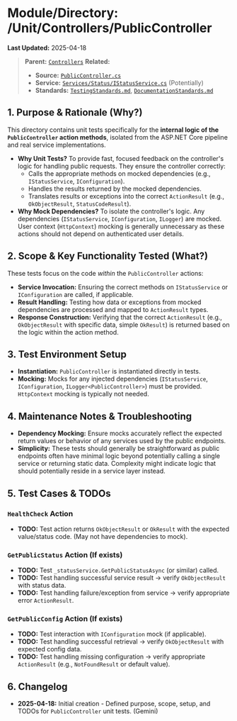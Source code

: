 # Module/Directory: /Unit/Controllers/PublicController

**Last Updated:** 2025-04-18

> **Parent:** [`Controllers`](../README.md)
> **Related:**
> * **Source:** [`PublicController.cs`](../../../../api-server/Controllers/PublicController.cs)
> * **Service:** [`Services/Status/IStatusService.cs`](../../../../api-server/Services/Status/IStatusService.cs) (Potentially)
> * **Standards:** [`TestingStandards.md`](../../../../Docs/Standards/TestingStandards.md), [`DocumentationStandards.md`](../../../../Docs/Development/DocumentationStandards.md)

## 1. Purpose & Rationale (Why?)

This directory contains unit tests specifically for the **internal logic of the `PublicController` action methods**, isolated from the ASP.NET Core pipeline and real service implementations.

* **Why Unit Tests?** To provide fast, focused feedback on the controller's logic for handling public requests. They ensure the controller correctly:
    * Calls the appropriate methods on mocked dependencies (e.g., `IStatusService`, `IConfiguration`).
    * Handles the results returned by the mocked dependencies.
    * Translates results or exceptions into the correct `ActionResult` (e.g., `OkObjectResult`, `StatusCodeResult`).
* **Why Mock Dependencies?** To isolate the controller's logic. Any dependencies (`IStatusService`, `IConfiguration`, `ILogger`) are mocked. User context (`HttpContext`) mocking is generally unnecessary as these actions should not depend on authenticated user details.

## 2. Scope & Key Functionality Tested (What?)

These tests focus on the code *within* the `PublicController` actions:

* **Service Invocation:** Ensuring the correct methods on `IStatusService` or `IConfiguration` are called, if applicable.
* **Result Handling:** Testing how data or exceptions from mocked dependencies are processed and mapped to `ActionResult` types.
* **Response Construction:** Verifying that the correct `ActionResult` (e.g., `OkObjectResult` with specific data, simple `OkResult`) is returned based on the logic within the action method.

## 3. Test Environment Setup

* **Instantiation:** `PublicController` is instantiated directly in tests.
* **Mocking:** Mocks for any injected dependencies (`IStatusService`, `IConfiguration`, `ILogger<PublicController>`) must be provided. `HttpContext` mocking is typically not needed.

## 4. Maintenance Notes & Troubleshooting

* **Dependency Mocking:** Ensure mocks accurately reflect the expected return values or behavior of any services used by the public endpoints.
* **Simplicity:** These tests should generally be straightforward as public endpoints often have minimal logic beyond potentially calling a single service or returning static data. Complexity might indicate logic that should potentially reside in a service layer instead.

## 5. Test Cases & TODOs

### `HealthCheck` Action
* **TODO:** Test action returns `OkObjectResult` or `OkResult` with the expected value/status code. (May not have dependencies to mock).

### `GetPublicStatus` Action (If exists)
* **TODO:** Test `_statusService.GetPublicStatusAsync` (or similar) called.
* **TODO:** Test handling successful service result -> verify `OkObjectResult` with status data.
* **TODO:** Test handling failure/exception from service -> verify appropriate error `ActionResult`.

### `GetPublicConfig` Action (If exists)
* **TODO:** Test interaction with `IConfiguration` mock (if applicable).
* **TODO:** Test handling successful retrieval -> verify `OkObjectResult` with expected config data.
* **TODO:** Test handling missing configuration -> verify appropriate `ActionResult` (e.g., `NotFoundResult` or default value).

## 6. Changelog

* **2025-04-18:** Initial creation - Defined purpose, scope, setup, and TODOs for `PublicController` unit tests. (Gemini)

